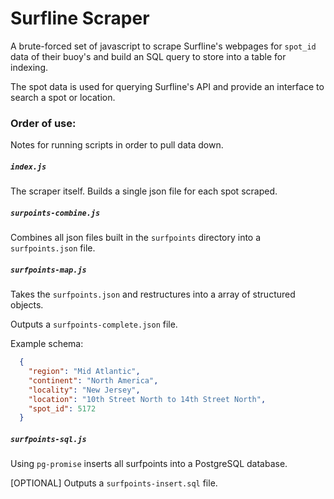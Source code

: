 # Surfline Scraper

A brute-forced set of javascript to scrape Surfline's webpages for `spot_id`
data of their buoy's and build an SQL query to store into a table for indexing.

The spot data is used for querying Surfline's API and provide an
interface to search a spot or location.

### Order of use:

Notes for running scripts in order to pull data down.

##### `index.js`

The scraper itself. Builds a single json file for each spot scraped.

##### `surpoints-combine.js`

Combines all json files built in the `surfpoints` directory into a
`surfpoints.json` file.

##### `surfpoints-map.js`

Takes the `surfpoints.json` and restructures into a array of structured objects.

Outputs a `surfpoints-complete.json` file.

Example schema:

```json
  {
    "region": "Mid Atlantic",
    "continent": "North America",
    "locality": "New Jersey",
    "location": "10th Street North to 14th Street North",
    "spot_id": 5172
  }
```

##### `surfpoints-sql.js`

Using `pg-promise` inserts all surfpoints into a
PostgreSQL database.

[OPTIONAL] Outputs a `surfpoints-insert.sql` file.
